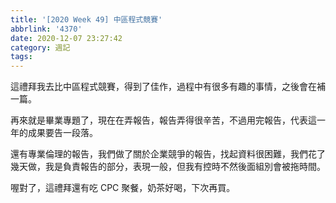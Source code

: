 ```yaml
---
title: '[2020 Week 49] 中區程式競賽'
abbrlink: '4370'
date: 2020-12-07 23:27:42
category: 週記
tags:
---
```

這禮拜我去比中區程式競賽，得到了佳作，過程中有很多有趣的事情，之後會在補一篇。
<!-- more -->
再來就是畢業專題了，現在在弄報告，報告弄得很辛苦，不過用完報告，代表這一年的成果要告一段落。

還有專業倫理的報告，我們做了關於企業競爭的報告，找起資料很困難，我們花了幾天做，我是負責報告的部分，表現一般，但我有控時不然後面組別會被拖時間。

喔對了，這禮拜還有吃 CPC 聚餐，奶茶好喝，下次再買。